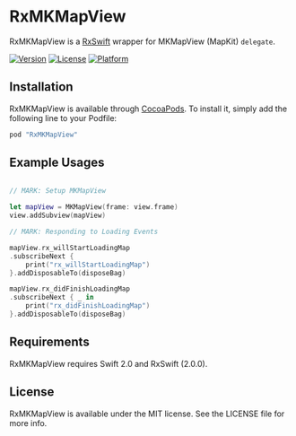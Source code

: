 RxMKMapView
===

RxMKMapView is a [RxSwift](https://github.com/ReactiveX/RxSwift) wrapper for MKMapView (MapKit) `delegate`.

[![Version](https://img.shields.io/cocoapods/v/RxMKMapView.svg?style=flat)](http://cocoapods.org/pods/RxMKMapView)
[![License](https://img.shields.io/cocoapods/l/RxMKMapView.svg?style=flat)](http://cocoapods.org/pods/RxMKMapView)
[![Platform](https://img.shields.io/cocoapods/p/RxMKMapView.svg?style=flat)](http://cocoapods.org/pods/RxMKMapView)

## Installation

RxMKMapView is available through [CocoaPods](http://cocoapods.org). To install
it, simply add the following line to your Podfile:

```ruby
pod "RxMKMapView"
```

## Example Usages

```swift

// MARK: Setup MKMapView

let mapView = MKMapView(frame: view.frame)
view.addSubview(mapView)

// MARK: Responding to Loading Events

mapView.rx_willStartLoadingMap
.subscribeNext {
	print("rx_willStartLoadingMap")
}.addDisposableTo(disposeBag)

mapView.rx_didFinishLoadingMap
.subscribeNext { _ in
	print("rx_didFinishLoadingMap")
}.addDisposableTo(disposeBag)

```

## Requirements

RxMKMapView requires Swift 2.0 and RxSwift (2.0.0).

## License

RxMKMapView is available under the MIT license. See the LICENSE file for more info.


